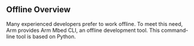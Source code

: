 ## Offline Overview

Many experienced developers prefer to work offline. To meet this need, Arm provides Arm Mbed CLI, an offline development tool. This command-line tool is based on Python.
